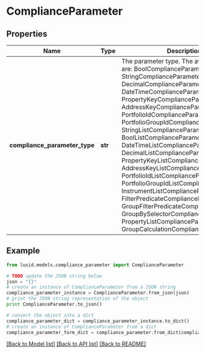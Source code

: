 # ComplianceParameter


## Properties
Name | Type | Description | Notes
------------ | ------------- | ------------- | -------------
**compliance_parameter_type** | **str** | The parameter type. The available values are: BoolComplianceParameter, StringComplianceParameter, DecimalComplianceParameter, DateTimeComplianceParameter, PropertyKeyComplianceParameter, AddressKeyComplianceParameter, PortfolioIdComplianceParameter, PortfolioGroupIdComplianceParameter, StringListComplianceParameter, BoolListComplianceParameter, DateTimeListComplianceParameter, DecimalListComplianceParameter, PropertyKeyListComplianceParameter, AddressKeyListComplianceParameter, PortfolioIdListComplianceParameter, PortfolioGroupIdListComplianceParameter, InstrumentListComplianceParameter, FilterPredicateComplianceParameter, GroupFilterPredicateComplianceParameter, GroupBySelectorComplianceParameter, PropertyListComplianceParameter, GroupCalculationComplianceParameter | 

## Example

```python
from lusid.models.compliance_parameter import ComplianceParameter

# TODO update the JSON string below
json = "{}"
# create an instance of ComplianceParameter from a JSON string
compliance_parameter_instance = ComplianceParameter.from_json(json)
# print the JSON string representation of the object
print ComplianceParameter.to_json()

# convert the object into a dict
compliance_parameter_dict = compliance_parameter_instance.to_dict()
# create an instance of ComplianceParameter from a dict
compliance_parameter_form_dict = compliance_parameter.from_dict(compliance_parameter_dict)
```
[[Back to Model list]](../README.md#documentation-for-models) [[Back to API list]](../README.md#documentation-for-api-endpoints) [[Back to README]](../README.md)


